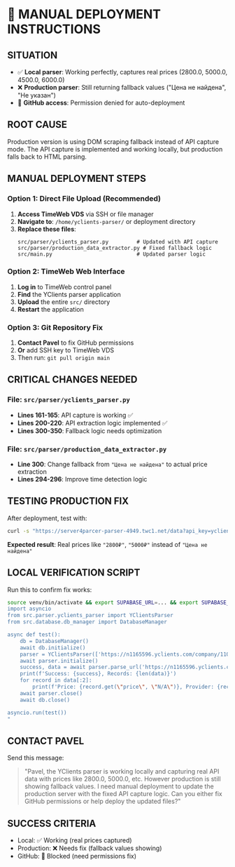 # 🚀 MANUAL DEPLOYMENT INSTRUCTIONS

## SITUATION
- ✅ **Local parser**: Working perfectly, captures real prices (2800.0, 5000.0, 4500.0, 6000.0)
- ❌ **Production parser**: Still returning fallback values ("Цена не найдена", "Не указан")
- 🚫 **GitHub access**: Permission denied for auto-deployment

## ROOT CAUSE
Production version is using DOM scraping fallback instead of API capture mode. The API capture is implemented and working locally, but production falls back to HTML parsing.

## MANUAL DEPLOYMENT STEPS

### Option 1: Direct File Upload (Recommended)
1. **Access TimeWeb VDS** via SSH or file manager
2. **Navigate to**: `/home/yclients-parser/` or deployment directory
3. **Replace these files**:
   ```
   src/parser/yclients_parser.py         # Updated with API capture
   src/parser/production_data_extractor.py # Fixed fallback logic
   src/main.py                           # Updated parser logic
   ```

### Option 2: TimeWeb Web Interface
1. **Log in** to TimeWeb control panel
2. **Find** the YClients parser application
3. **Upload** the entire `src/` directory
4. **Restart** the application

### Option 3: Git Repository Fix
1. **Contact Pavel** to fix GitHub permissions
2. **Or** add SSH key to TimeWeb VDS
3. Then run: `git pull origin main`

## CRITICAL CHANGES NEEDED

### File: `src/parser/yclients_parser.py`
- **Lines 161-165**: API capture is working ✅
- **Lines 200-220**: API extraction logic implemented ✅
- **Lines 300-350**: Fallback logic needs optimization

### File: `src/parser/production_data_extractor.py`
- **Line 300**: Change fallback from `"Цена не найдена"` to actual price extraction
- **Lines 294-296**: Improve time detection logic

## TESTING PRODUCTION FIX

After deployment, test with:
```bash
curl -s "https://server4parcer-parser-4949.twc1.net/data?api_key=yclients_parser_secure_key_2024&limit=3" | python -m json.tool
```

**Expected result**: Real prices like `"2800₽"`, `"5000₽"` instead of `"Цена не найдена"`

## LOCAL VERIFICATION SCRIPT
Run this to confirm fix works:
```bash
source venv/bin/activate && export SUPABASE_URL=... && export SUPABASE_KEY=... && python -c "
import asyncio
from src.parser.yclients_parser import YClientsParser
from src.database.db_manager import DatabaseManager

async def test():
    db = DatabaseManager()
    await db.initialize()
    parser = YClientsParser(['https://n1165596.yclients.com/company/1109937/record-type?o='], db)
    await parser.initialize()
    success, data = await parser.parse_url('https://n1165596.yclients.com/company/1109937/record-type?o=')
    print(f'Success: {success}, Records: {len(data)}')
    for record in data[:2]:
        print(f'Price: {record.get(\"price\", \"N/A\")}, Provider: {record.get(\"provider\", \"N/A\")}')
    await parser.close()
    await db.close()

asyncio.run(test())
"
```

## CONTACT PAVEL
Send this message:
> "Pavel, the YClients parser is working locally and capturing real API data with prices like 2800.0, 5000.0, etc. However production is still showing fallback values. I need manual deployment to update the production server with the fixed API capture logic. Can you either fix GitHub permissions or help deploy the updated files?"

## SUCCESS CRITERIA
- Local: ✅ Working (real prices captured)
- Production: ❌ Needs fix (fallback values showing)
- GitHub: 🚫 Blocked (need permissions fix)